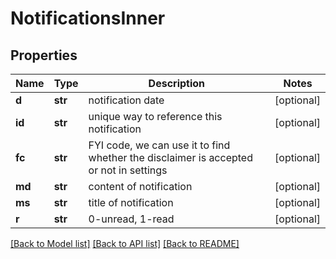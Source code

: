 # NotificationsInner

## Properties
Name | Type | Description | Notes
------------ | ------------- | ------------- | -------------
**d** | **str** | notification date | [optional] 
**id** | **str** | unique way to reference this notification | [optional] 
**fc** | **str** | FYI code, we can use it to find whether the disclaimer is accepted or not in settings | [optional] 
**md** | **str** | content of notification | [optional] 
**ms** | **str** | title of notification | [optional] 
**r** | **str** | 0-unread, 1-read | [optional] 

[[Back to Model list]](../README.md#documentation-for-models) [[Back to API list]](../README.md#documentation-for-api-endpoints) [[Back to README]](../README.md)



